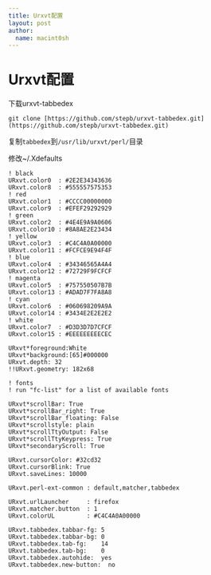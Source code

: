 ```yaml
---
title: Urxvt配置 
layout: post
author:
  name: macint0sh
---
```

# Urxvt配置

下载urxvt-tabbedex

`git clone [https://github.com/stepb/urxvt-tabbedex.git](https://github.com/stepb/urxvt-tabbedex.git)`

复制`tabbedex`到`/usr/lib/urxvt/perl/`目录

修改~/.Xdefaults

    ! black
    URxvt.color0  : #2E2E34343636
    URxvt.color8  : #555557575353
    ! red
    URxvt.color1  : #CCCC00000000
    URxvt.color9  : #EFEF29292929
    ! green
    URxvt.color2  : #4E4E9A9A0606
    URxvt.color10 : #8A8AE2E23434
    ! yellow
    URxvt.color3  : #C4C4A0A00000
    URxvt.color11 : #FCFCE9E94F4F
    ! blue
    URxvt.color4  : #34346565A4A4
    URxvt.color12 : #72729F9FCFCF
    ! magenta
    URxvt.color5  : #757550507B7B
    URxvt.color13 : #ADAD7F7FA8A8
    ! cyan
    URxvt.color6  : #060698209A9A
    URxvt.color14 : #3434E2E2E2E2
    ! white
    URxvt.color7  : #D3D3D7D7CFCF
    URxvt.color15 : #EEEEEEEEECEC
    
    URxvt*foreground:White
    URxvt*background:[65]#000000
    URxvt.depth: 32
    !!URxvt.geometry: 182x68
     
    ! fonts
    ! run "fc-list" for a list of available fonts
     
    URxvt*scrollBar: True
    URxvt*scrollBar_right: True
    URxvt*scrollBar_floating: False
    URxvt*scrollstyle: plain
    URxvt*scrollTtyOutput: False
    URxvt*scrollTtyKeypress: True
    URxvt*secondaryScroll: True

    URxvt.cursorColor: #32cd32
    URxvt.cursorBlink: True
    URxvt.saveLines: 10000

    URxvt.perl-ext-common : default,matcher,tabbedex
     
    URxvt.urlLauncher     : firefox
    URxvt.matcher.button  : 1
    URxvt.colorUL         : #C4C4A0A00000
     
    URxvt.tabbedex.tabbar-fg: 5
    URxvt.tabbedex.tabbar-bg: 0
    URxvt.tabbedex.tab-fg:    14
    URxvt.tabbedex.tab-bg:    0
    URxvt.tabbedex.autohide:  yes
    URxvt.tabbedex.new-button:  no

